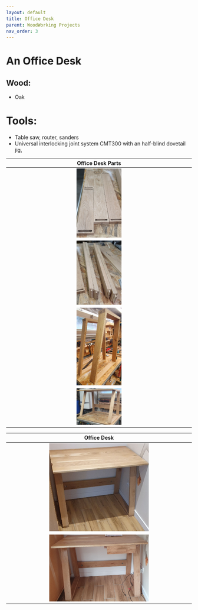 ```yaml
---
layout: default
title: Office Desk
parent: WoodWorking Projects
nav_order: 3
---
```

# An Office Desk

## Wood: 
* Oak
# Tools: 
* Table saw, router, sanders
* Universal interlocking joint system CMT300 with an half-blind dovetail jig,  

|                             Office Desk Parts                              |
|:--------------------------------------------------------------------------:|
|  <img alt="image" height="25%" src="/media/Office Desk.jpg" width="25%"/>  | 
| <img alt="image" height="25%" src="/media/Office Desk_2.jpg" width="25%"/> | 
| <img alt="image" height="25%" src="/media/Office Desk_3.jpg" width="25%"/> |
| <img alt="image" height="25%" src="/media/Office Desk_4.jpg" width="25%"/> |

|                                Office Desk                                 |
|:--------------------------------------------------------------------------:|
| <img alt="image" height="55%" src="/media/Office Desk_5.jpg" width="55%"/> |
| <img alt="image" height="55%" src="/media/Office Desk_6.jpg" width="55%"/> |
